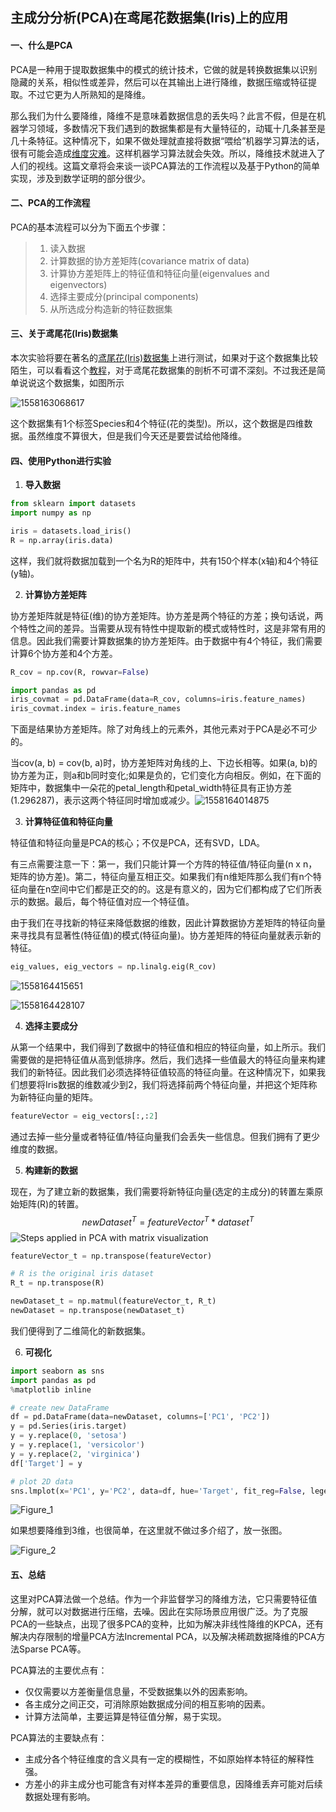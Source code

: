 ## 主成分分析(PCA)在鸢尾花数据集(Iris)上的应用

#### 一、什么是PCA

PCA是一种用于提取数据集中的模式的统计技术，它做的就是转换数据集以识别隐藏的关系，相似性或差异，然后可以在其输出上进行降维，数据压缩或特征提取。不过它更为人所熟知的是降维。

那么我们为什么要降维，降维不是意味着数据信息的丢失吗？此言不假，但是在机器学习领域，多数情况下我们遇到的数据集都是有大量特征的，动辄十几条甚至是几十条特征。这种情况下，如果不做处理就直接将数据“喂给”机器学习算法的话，很有可能会造成[维度灾难](<https://zh.wikipedia.org/wiki/%E7%BB%B4%E6%95%B0%E7%81%BE%E9%9A%BE>)。这样机器学习算法就会失效。所以，降维技术就进入了人们的视线。这篇文章将会来谈一谈PCA算法的工作流程以及基于Python的简单实现，涉及到数学证明的部分很少。

#### 二、PCA的工作流程

PCA的基本流程可以分为下面五个步骤：

> 1. 读入数据
> 2. 计算数据的协方差矩阵(covariance matrix of data)
> 3. 计算协方差矩阵上的特征值和特征向量(eigenvalues and eigenvectors)
> 4. 选择主要成分(principal components)
> 5. 从所选成分构造新的特征数据集

#### 三、关于鸢尾花(Iris)数据集

本次实验将要在著名的[鸢尾花(Iris)数据集](<https://www.kaggle.com/arshid/iris-flower-dataset>)上进行测试，如果对于这个数据集比较陌生，可以看看这个[教程](<https://www.kaggle.com/lalitharajesh/iris-dataset-exploratory-data-analysis>)，对于鸢尾花数据集的剖析不可谓不深刻。不过我还是简单说说这个数据集，如图所示

![1558163068617](C:\Users\mty19\AppData\Roaming\Typora\typora-user-images\1558163068617.png)

这个数据集有1个标签Species和4个特征(花的类型)。所以，这个数据是四维数据。虽然维度不算很大，但是我们今天还是要尝试给他降维。

#### 四、使用Python进行实验

1. **导入数据**

```python
from sklearn import datasets
import numpy as np

iris = datasets.load_iris()
R = np.array(iris.data)
```

这样，我们就将数据加载到一个名为R的矩阵中，共有150个样本(x轴)和4个特征(y轴)。

2. **计算协方差矩阵**

协方差矩阵就是特征(维)的协方差矩阵。协方差是两个特征的方差；换句话说，两个特性之间的差异。当需要从现有特性中提取新的模式或特性时，这是非常有用的信息。因此我们需要计算数据集的协方差矩阵。由于数据中有4个特征，我们需要计算6个协方差和4个方差。

```python
R_cov = np.cov(R, rowvar=False)

import pandas as pd
iris_covmat = pd.DataFrame(data=R_cov, columns=iris.feature_names)
iris_covmat.index = iris.feature_names
```

下面是结果协方差矩阵。除了对角线上的元素外，其他元素对于PCA是必不可少的。

当cov(a, b) = cov(b, a)时，协方差矩阵对角线的上、下边长相等。如果(a, b)的协方差为正，则a和b同时变化;如果是负的，它们变化方向相反。例如，在下面的矩阵中，数据集中一朵花的petal_length和petal_width特征具有正协方差(1.296287)，表示这两个特征同时增加或减少。![1558164014875](C:\Users\mty19\AppData\Roaming\Typora\typora-user-images\1558164014875.png)

3. **计算特征值和特征向量**

特征值和特征向量是PCA的核心；不仅是PCA，还有SVD，LDA。

有三点需要注意一下：第一，我们只能计算一个方阵的特征值/特征向量(n x n，矩阵的协方差)。第二，特征向量互相正交。如果我们有n维矩阵那么我们有n个特征向量在n空间中它们都是正交的的。这是有意义的，因为它们都构成了它们所表示的数据。最后，每个特征值对应一个特征值。

由于我们在寻找新的特征来降低数据的维数，因此计算数据协方差矩阵的特征向量来寻找具有显著性(特征值)的模式(特征向量)。协方差矩阵的特征向量就表示新的特征。

```python
eig_values, eig_vectors = np.linalg.eig(R_cov)
```

![1558164415651](C:\Users\mty19\AppData\Roaming\Typora\typora-user-images\1558164415651.png)

![1558164428107](C:\Users\mty19\AppData\Roaming\Typora\typora-user-images\1558164428107.png)

4. **选择主要成分**

从第一个结果中，我们得到了数据中的特征值和相应的特征向量，如上所示。我们需要做的是把特征值从高到低排序。然后，我们选择一些值最大的特征向量来构建我们的新特征。因此我们必须选择特征值较高的特征向量。在这种情况下，如果我们想要将Iris数据的维数减少到2，我们将选择前两个特征向量，并把这个矩阵称为新特征向量的矩阵。

```python
featureVector = eig_vectors[:,:2]
```

通过去掉一些分量或者特征值/特征向量我们会丢失一些信息。但我们拥有了更少维度的数据。

5. **构建新的数据**

现在，为了建立新的数据集，我们需要将新特征向量(选定的主成分)的转置左乘原始矩阵(R)的转置。
$$
newDataset^T = featureVector^T * dataset^T
$$
![Steps applied in PCA with matrix visualization](https://cdn-images-1.medium.com/max/1100/1*QQ4Y2M3NmeNjEhuztWbJdQ.png)

```python
featureVector_t = np.transpose(featureVector)

# R is the original iris dataset
R_t = np.transpose(R)

newDataset_t = np.matmul(featureVector_t, R_t)
newDataset = np.transpose(newDataset_t)
```

我们便得到了二维简化的新数据集。

6. **可视化**

```python
import seaborn as sns
import pandas as pd
%matplotlib inline

# create new DataFrame
df = pd.DataFrame(data=newDataset, columns=['PC1', 'PC2'])
y = pd.Series(iris.target)
y = y.replace(0, 'setosa')
y = y.replace(1, 'versicolor')
y = y.replace(2, 'virginica')
df['Target'] = y 

# plot 2D data
sns.lmplot(x='PC1', y='PC2', data=df, hue='Target', fit_reg=False, legend=True)

```

![Figure_1](D:\Figure_1.png)

如果想要降维到3维，也很简单，在这里就不做过多介绍了，放一张图。

![Figure_2](D:\Figure_2.png)



#### 五、总结

这里对PCA算法做一个总结。作为一个非监督学习的降维方法，它只需要特征值分解，就可以对数据进行压缩，去噪。因此在实际场景应用很广泛。为了克服PCA的一些缺点，出现了很多PCA的变种，比如为解决非线性降维的KPCA，还有解决内存限制的增量PCA方法Incremental PCA，以及解决稀疏数据降维的PCA方法Sparse PCA等。

PCA算法的主要优点有：

- 仅仅需要以方差衡量信息量，不受数据集以外的因素影响。　
- 各主成分之间正交，可消除原始数据成分间的相互影响的因素。
- 计算方法简单，主要运算是特征值分解，易于实现。

PCA算法的主要缺点有：

- 主成分各个特征维度的含义具有一定的模糊性，不如原始样本特征的解释性强。
- 方差小的非主成分也可能含有对样本差异的重要信息，因降维丢弃可能对后续数据处理有影响。